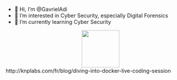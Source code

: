 - 👋 Hi, I’m @GavrielAdi
- 👀 I’m interested in Cyber Security, especially Digital Forensics
- 🌱 I’m currently learning Cyber Security

<div id="header" align="center">
  <img src="http://knplabs.com/fr/blog/diving-into-docker-live-coding-session" width="100"/>
</div>
http://knplabs.com/fr/blog/diving-into-docker-live-coding-session
<!---
GavrielAdi/GavrielAdi is a ✨ special ✨ repository because its `README.md` (this file) appears on your GitHub profile.
You can click the Preview link to take a look at your changes.
--->
